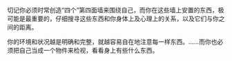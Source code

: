 切记你必须时常创造“四个”第四面墙来围绕自己，而你在这些墙上安置的东西，极可能是最重要的，仔细搜寻这些东西和你身体上及心理上的关系，以及它们与你之间的距离。

你的环境和状况越是明确和完整，就越容易自在地注意每一样东西。……而你也必须把自己当成一个物件来检视，看看身上有些什么东西。

